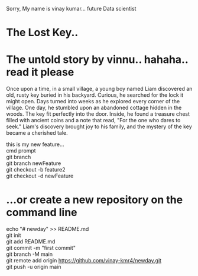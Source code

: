 Sorry, My name is vinay kumar...
future Data scientist

# The Lost Key.. 
# The untold story by vinnu.. hahaha.. read it please


Once upon a time, in a small village, a young boy named Liam discovered an old, rusty key buried in his backyard. 
Curious, he searched for the lock it might open. Days turned into weeks as he explored every corner of the village.
One day, he stumbled upon an abandoned cottage hidden in the woods. The key fit perfectly into the door. Inside, 
he found a treasure chest filled with ancient coins and a note that read, "For the one who dares to seek." Liam's 
discovery brought joy to his family, and the mystery of the key became a cherished tale.



this is my new feature... <br>
cmd prompt
<br>
git branch
<br>
git branch newFeature
<br>
git checkout -b feature2
<br>
git checkout -d newFeature

# …or create a new repository on the command line
echo "# newday" >> README.md
<br>
git init
<br>
git add README.md
<br>
git commit -m "first commit"
<br>
git branch -M main
<br>
git remote add origin https://github.com/vinay-kmr4/newday.git
<br>
git push -u origin main
<br>
